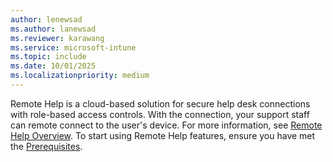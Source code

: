 ```yaml
---
author: lenewsad
ms.author: lanewsad
ms.reviewer: karawang
ms.service: microsoft-intune
ms.topic: include
ms.date: 10/01/2025
ms.localizationpriority: medium
---
```

<!--Don't apply H2 in this include file since they are context driven by article. Used in enroll-configmgr.md and enroll-intune.md files -->
Remote Help is a cloud-based solution for secure help desk connections with role-based access controls. With the connection, your support staff can remote connect to the user's device. For more information, see [Remote Help Overview](../remote-help.md). To start using Remote Help features, ensure you have met the [Prerequisites](../remote-help-plan.md#prerequisites).
